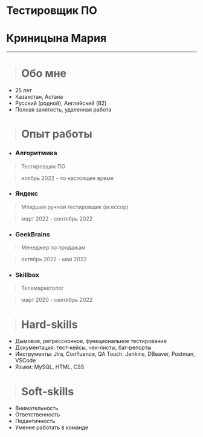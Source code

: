 # Тестировщик ПО 
# Криницына Мария
---
># Обо мне

+ 25 лет
+ Казахстан, Астана
+ Русский (родной), Английский (B2)
+ Полная занятость, удаленная работа

># Опыт работы

- ### Алгоритмика  
> Тестировщик ПО

> ноябрь 2022 - по настоящее время
- ### Яндекс 
> Младший ручной тестировщик (асессор)

> март 2022 - сентябрь 2022
- ### GeekBrains 
> Менеджер по продажам

> октябрь 2022 - май 2022
- ### Skillbox 
> Телемаркетолог

> март 2020 - сентябрь 2022

># Hard-skills

+ Дымовое, регрессионное, функциональное тестирование
+ Документация: тест-кейсы, чек-листы, баг-репорты
+ Инструменты: Jira, Confluence, QA Touch, Jenkins, DBeaver, Postman, VSCode
+ Языки: MySQL, HTML, CSS

># Soft-skills

+ Внимательность
+ Ответственность
+ Педантичность
+ Умение работать в команде
